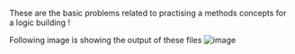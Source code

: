These are the basic problems related to practising a methods concepts for a logic building !

Following image is showing the output of these files
![image](https://github.com/user-attachments/assets/c3b8fac0-ae60-42c0-956d-dff75df22489)
